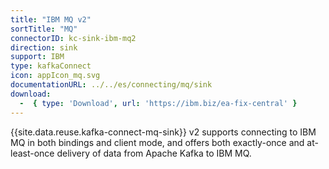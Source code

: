 ```yaml
---
title: "IBM MQ v2"
sortTitle: "MQ"
connectorID: kc-sink-ibm-mq2
direction: sink
support: IBM
type: kafkaConnect
icon: appIcon_mq.svg
documentationURL: ../../es/connecting/mq/sink
download:
  -  { type: 'Download', url: 'https://ibm.biz/ea-fix-central' }
---
```


{{site.data.reuse.kafka-connect-mq-sink}} v2 supports connecting to IBM MQ in both bindings and client mode, and offers both exactly-once and at-least-once delivery of data from Apache Kafka to IBM MQ.
